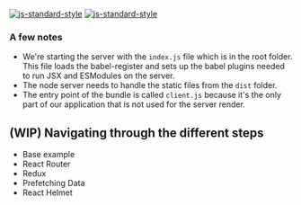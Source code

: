 [![js-standard-style](https://cdn.rawgit.com/standard/standard/master/badge.svg)](https://github.com/standard/standard)
[![js-standard-style](https://img.shields.io/badge/code%20style-standard-brightgreen.svg)](https://github.com/standard/standard)

### A few notes
* We're starting the server with the `index.js` file which is in the root folder. This file loads the babel-register and sets up the babel plugins needed to run JSX and ESModules on the server.
* The node server needs to handle the static files from the `dist` folder.
* The entry point of the bundle is called `client.js` because it's the only part of our application that is not used for the server render.

## (WIP) Navigating through the different steps
* Base example
* React Router
* Redux
* Prefetching Data
* React Helmet
